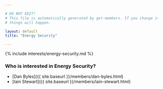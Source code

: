 ```yaml
---

# DO NOT EDIT!
# This file is automatically generated by get-members. If you change it, bad
# things will happen.

layout: default
title: "Energy Security"

---
```


{% include interests/energy-security.md %}

### Who is interested in Energy Security?


* [Dan Byles]({{ site.baseurl }}/members/dan-byles.html)
* [Iain Stewart]({{ site.baseurl }}/members/iain-stewart.html)
